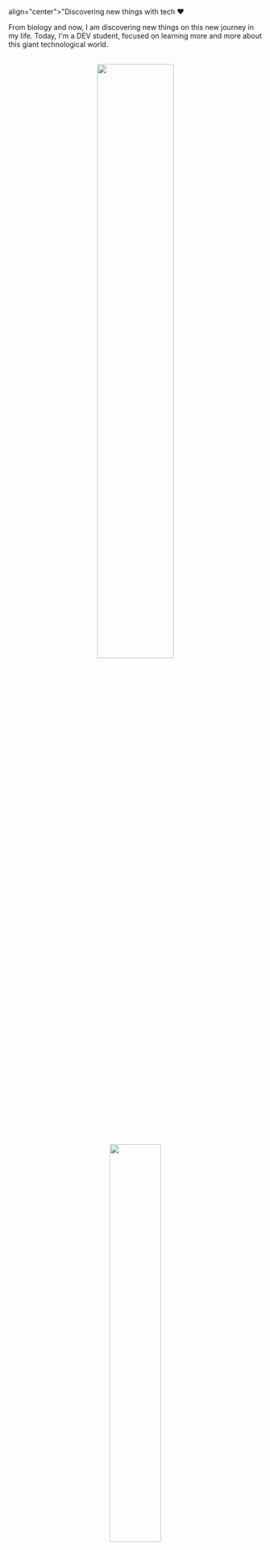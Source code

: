 

<p> align="center">"Discovering new things with tech ❤️</p>
<p>From biology and now, I am discovering new things on this new journey in my life. Today, I'm a DEV student, focused on learning more and more about this giant technological world.</p>&nbsp;

<div  align="center" style="margin-bottom:100px">
<a href="https://github.com/anuraghazra/github-readme-stats ">
    <img width=55% align="center"  src="https://github-readme-streak-stats.herokuapp.com?user=deboracamposs&theme=radical&mode=weekly" />
    </a>
<a href="https://github.com/anuraghazra/convoychat">
    <img width=45% src="https://github-readme-stats.vercel.app/api/top-langs/?username=deboracamposs&layout=compact&langs_count=8&icons=true&theme=radical" />
    </a>
 </div>
 &nbsp;
 &nbsp;

## Studying in this moment:

![Python](https://img.shields.io/badge/Python-14354C?style=for-the-badge&logo=python&logoColor=white)&nbsp;
![Git](https://img.shields.io/badge/GIT-E44C30?style=for-the-badge&logo=git&logoColor=white)&nbsp;

<img src="https://raw.githubusercontent.com/MicaelliMedeiros/micaellimedeiros/master/image/computer-illustration.png" min-width="400px" max-width="400px" width="400px" align="right" alt="Computador iuriCode">


## Workstation Tools:

![PyCharme](https://img.shields.io/badge/PyCharm-000000.svg?&style=for-the-badge&logo=PyCharm&logoColor=white)&nbsp;
&nbsp;
&nbsp;

## Contacts:

<div> 
<a href="[https://www.instagram.com/rafa.alexandrino](https://www.instagram.com/dekacampozz/)" target="_blank"><img src="https://img.shields.io/badge/-Instagram-%23E4405F?style=for-the-badge&logo=instagram&logoColor=white">
</a>
<a href = "mailto:deboraccamposs@gmail.com"> <img src="https://img.shields.io/badge/-Gmail-%23333?style=for-the-badge&logo=gmail&logoColor=white" target="_blank"></a>


<img width=100% src="https://capsule-render.vercel.app/api?type=waving&color=8F0D87&height=120&section=footer"/>
